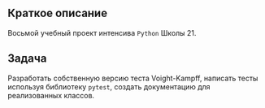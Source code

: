 ## Краткое описание

Восьмой учебный проект интенсива `Python` Школы 21.

## Задача

Разработать собственную версию теста Voight-Kampff, написать тесты используя библиотеку `pytest`, создать документацию для реализованных классов.
